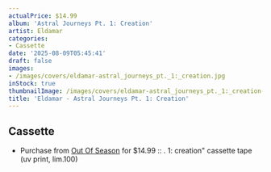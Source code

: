 ```yaml
---
actualPrice: $14.99
album: 'Astral Journeys Pt. 1: Creation'
artist: Eldamar
categories:
- Cassette
date: '2025-08-09T05:45:41'
draft: false
images:
- /images/covers/eldamar-astral_journeys_pt._1:_creation.jpg
inStock: true
thumbnailImage: /images/covers/eldamar-astral_journeys_pt._1:_creation-thumb.jpg
title: 'Eldamar - Astral Journeys Pt. 1: Creation'
---
```


## Cassette
* Purchase from [Out Of Season](https://www.outofseasonlabel.com/products/eldamar-astral-journeys-pt-1-creation-cassette-tape-lim100) for $14.99 :: . 1: creation" cassette tape (uv print, lim.100)
